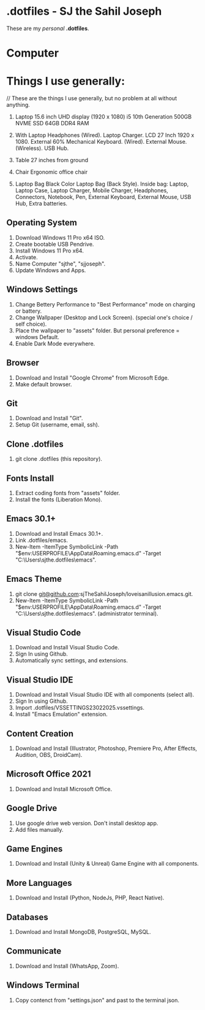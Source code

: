 
# .dotfiles - SJ the Sahil Joseph
These are my *personal* __.dotfiles__.

# Computer

# Things I use __generally__:
// These are the things I use generally, but no problem at all without anything.

  1. Laptop
     15.6 inch UHD display (1920 x 1080)
     i5 10th Generation
     500GB NVME SSD
     64GB DDR4 RAM

  2. With Laptop
     Headphones (Wired).
     Laptop Charger.
     LCD 27 Inch 1920 x 1080.
     External 60% Mechanical Keyboard. (Wired).
     External Mouse. (Wireless).
     USB Hub.

  3. Table
     27 inches from ground

  4. Chair
     Ergonomic office chair

  5. Laptop Bag
     Black Color Laptop Bag (Back Style).
     Inside bag:
            Laptop, Laptop Case, Laptop Charger, Mobile Charger, Headphones, Connectors, Notebook, Pen,
            External Keyboard, External Mouse, USB Hub, Extra batteries.

## Operating System
   1. Download Windows 11 Pro x64 ISO.
   2. Create bootable USB Pendrive.
   3. Install Windows 11 Pro x64.
   4. Activate.
   5. Name Computer "sjthe", "sjjoseph".
   6. Update Windows and Apps.

## Windows Settings
   1. Change Bettery Performance to "Best Performance" mode on charging or battery.
   2. Change Wallpaper (Desktop and Lock Screen). (special one's choice / self choice).
   3. Place the wallpaper to "assets" folder. But personal preference = windows Default.
   4. Enable Dark Mode everywhere.

## Browser
   1. Download and Install "Google Chrome" from Microsoft Edge.
   2. Make default browser.

## Git
   1. Download and Install "Git".
   2. Setup Git (username, email, ssh).

## Clone .dotfiles
   1. git clone .dotfiles (this repository).

## Fonts Install
   1. Extract coding fonts from "assets" folder.
   2. Install the fonts (Liberation Mono).

## Emacs 30.1+
   1. Download and Install Emacs 30.1+.
   2. Link .dotfiles/emacs.
   3. New-Item -ItemType SymbolicLink -Path "$env:USERPROFILE\AppData\Roaming\.emacs.d" -Target "C:\Users\sjthe\.dotfiles\emacs".

## Emacs Theme
   1. git clone git@github.com:sjTheSahilJoseph/loveisanillusion.emacs.git.
   2. New-Item -ItemType SymbolicLink -Path "$env:USERPROFILE\AppData\Roaming\.emacs.d" -Target "C:\Users\sjthe\.dotfiles\emacs". (administrator terminal).

## Visual Studio Code
   1. Download and Install Visual Studio Code.
   2. Sign In using Github.
   3. Automatically sync settings, and extensions.

## Visual Studio IDE
   1. Download and Install Visual Studio IDE with all components (select all).
   2. Sign In using Github.
   3. Import .dotfiles/VSSETTINGS23022025.vssettings.
   4. Install "Emacs Emulation" extension.

## Content Creation
   1. Download and Install (Illustrator, Photoshop, Premiere Pro, After Effects, Audition, OBS, DroidCam).

## Microsoft Office 2021
   1. Download and Install Microsoft Office.

## Google Drive
   1. Use google drive web version. Don't install desktop app.
   2. Add files manually.

## Game Engines
   1. Download and Install (Unity & Unreal) Game Engine with all components.

## More Languages
   1. Download and Install (Python, NodeJs, PHP, React Native).

## Databases
   1. Download and Install MongoDB, PostgreSQL, MySQL.

## Communicate
   1. Download and Install (WhatsApp, Zoom).

## Windows Terminal
   1. Copy contenct from "settings.json" and past to the terminal json.


